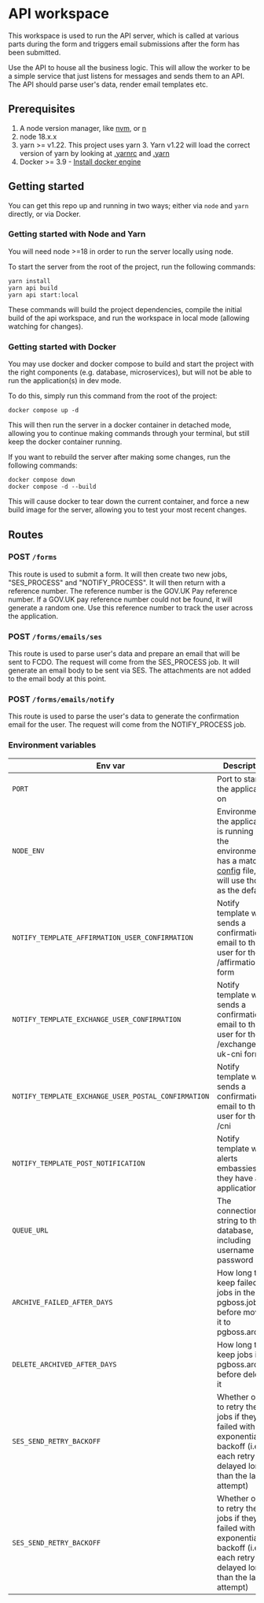 # API workspace
This workspace is used to run the API server, which is called at various parts during the form and triggers email submissions after the form has been submitted.

Use the API to house all the business logic. This will allow the worker to be a simple service that just listens for messages and sends them to an API.
The API should parse user's data, render email templates etc. 

## Prerequisites
1. A node version manager, like [nvm](https://formulae.brew.sh/formula/nvm), or [n](https://github.com/tj/n)
2. node 18.x.x
3. yarn >= v1.22. This project uses yarn 3. Yarn v1.22 will load the correct version of yarn by looking at [.yarnrc](./../.yarnrc.yml) and [.yarn](./../yarn)
4. Docker >= 3.9 - [Install docker engine](https://docs.docker.com/engine/install/) 

## Getting started
You can get this repo up and running in two ways; either via `node` and `yarn` directly, or via Docker.

### Getting started with Node and Yarn
You will need node >=18 in order to run the server locally using node.

To start the server from the root of the project, run the following commands:
```
yarn install
yarn api build
yarn api start:local
```
These commands will build the project dependencies, compile the initial build of the api workspace, and run the workspace in local mode (allowing watching for changes).

### Getting started with Docker
You may use docker and docker compose to build and start the project with the right components (e.g. database, microservices), but will not be able to run the application(s) in dev mode.

To do this, simply run this command from the root of the project:
```
docker compose up -d
```

This will then run the server in a docker container in detached mode, allowing you to continue making commands through your terminal, but still keep the docker container running.

If you want to rebuild the server after making some changes, run the following commands:

```
docker compose down
docker compose -d --build
```

This will cause docker to tear down the current container, and force a new build image for the server, allowing you to test your most recent changes.

## Routes

### POST `/forms`
This route is used to submit a form. It will then create two new jobs, "SES_PROCESS" and "NOTIFY_PROCESS". It will then return with a reference number. 
The reference number is the GOV.UK Pay reference number. If a GOV.UK pay reference number could not be found, it will generate a random one. Use this reference number to track the user across the application.


### POST `/forms/emails/ses`
This route is used to parse user's data and prepare an email that will be sent to FCDO. The request will come from the SES_PROCESS job. 
It will generate an email body to be sent via SES. The attachments are not added to the email body at this point.


### POST `/forms/emails/notify`
This route is used to parse the user's data to generate the confirmation email for the user. The request will come from the NOTIFY_PROCESS job.



### Environment variables

| Env var                                             | Description                                                                                                                             | default                                      |
|-----------------------------------------------------|-----------------------------------------------------------------------------------------------------------------------------------------|----------------------------------------------|
| `PORT`                                              | Port to start the application on                                                                                                        | 9000                                         |
| `NODE_ENV`                                          | Environment the application is running in. If the environment has a matching [config](./config) file, it will use those as the defaults | development                                  |
| `NOTIFY_TEMPLATE_AFFIRMATION_USER_CONFIRMATION`     | Notify template which sends a confirmation email to the user for the /affirmation form                                                  | 7                                            |
| `NOTIFY_TEMPLATE_EXCHANGE_USER_CONFIRMATION`        | Notify template which sends a confirmation email to the user for the /exchange-uk-cni form                                              |                                              |
| `NOTIFY_TEMPLATE_EXCHANGE_USER_POSTAL_CONFIRMATION` | Notify template which sends a confirmation email to the user for the /cni                                                               |                                              |
| `NOTIFY_TEMPLATE_POST_NOTIFICATION`                 | Notify template which alerts embassies that they have an application                                                                    |                                              |
| `QUEUE_URL`                                         | The connection string to the database, including username and password                                                                  | postgres://user:root@localhost:5432/notarial |
| `ARCHIVE_FAILED_AFTER_DAYS`                         | How long to keep failed jobs in the pgboss.job before moving it to pgboss.archive                                                       | 30                                           |
| `DELETE_ARCHIVED_AFTER_DAYS`                        | How long to keep jobs in pgboss.archive before deleting it                                                                              | 7                                            |
| `SES_SEND_RETRY_BACKOFF`                            | Whether or not to retry these jobs if they failed with exponential backoff (i.e. each retry is delayed longer than the last attempt)    | true                                         |
| `SES_SEND_RETRY_BACKOFF`                            | Whether or not to retry these jobs if they failed with exponential backoff (i.e. each retry is delayed longer than the last attempt)    | true                                         |


